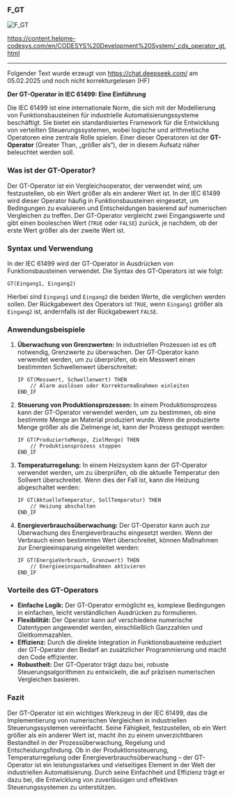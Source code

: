 ### F_GT




![F_GT](https://user-images.githubusercontent.com/116869307/214144462-1c7d92c0-429d-443e-a766-64c3e94c0a0b.png)


<https://content.helpme-codesys.com/en/CODESYS%20Development%20System/_cds_operator_gt.html>


* * * * * * * * * *

Folgender Text wurde erzeugt von <https://chat.deepseek.com/> am 05.02.2025 und noch nicht korrekturgelesen (HF)


**Der GT-Operator in IEC 61499: Eine Einführung**

Die IEC 61499 ist eine internationale Norm, die sich mit der Modellierung von Funktionsbausteinen für industrielle Automatisierungssysteme beschäftigt. Sie bietet ein standardisiertes Framework für die Entwicklung von verteilten Steuerungssystemen, wobei logische und arithmetische Operatoren eine zentrale Rolle spielen. Einer dieser Operatoren ist der **GT-Operator** (Greater Than, „größer als“), der in diesem Aufsatz näher beleuchtet werden soll.

### Was ist der GT-Operator?

Der GT-Operator ist ein Vergleichsoperator, der verwendet wird, um festzustellen, ob ein Wert größer als ein anderer Wert ist. In der IEC 61499 wird dieser Operator häufig in Funktionsbausteinen eingesetzt, um Bedingungen zu evaluieren und Entscheidungen basierend auf numerischen Vergleichen zu treffen. Der GT-Operator vergleicht zwei Eingangswerte und gibt einen booleschen Wert (`TRUE` oder `FALSE`) zurück, je nachdem, ob der erste Wert größer als der zweite Wert ist.

### Syntax und Verwendung

In der IEC 61499 wird der GT-Operator in Ausdrücken von Funktionsbausteinen verwendet. Die Syntax des GT-Operators ist wie folgt:

```
GT(Eingang1, Eingang2)
```

Hierbei sind `Eingang1` und `Eingang2` die beiden Werte, die verglichen werden sollen. Der Rückgabewert des Operators ist `TRUE`, wenn `Eingang1` größer als `Eingang2` ist, andernfalls ist der Rückgabewert `FALSE`.

### Anwendungsbeispiele

1. **Überwachung von Grenzwerten:**
   In industriellen Prozessen ist es oft notwendig, Grenzwerte zu überwachen. Der GT-Operator kann verwendet werden, um zu überprüfen, ob ein Messwert einen bestimmten Schwellenwert überschreitet:

   ```
   IF GT(Messwert, Schwellenwert) THEN
       // Alarm auslösen oder Korrekturmaßnahmen einleiten
   END_IF
   ```

2. **Steuerung von Produktionsprozessen:**
   In einem Produktionsprozess kann der GT-Operator verwendet werden, um zu bestimmen, ob eine bestimmte Menge an Material produziert wurde. Wenn die produzierte Menge größer als die Zielmenge ist, kann der Prozess gestoppt werden:

   ```
   IF GT(ProduzierteMenge, ZielMenge) THEN
       // Produktionsprozess stoppen
   END_IF
   ```

3. **Temperaturregelung:**
   In einem Heizsystem kann der GT-Operator verwendet werden, um zu überprüfen, ob die aktuelle Temperatur den Sollwert überschreitet. Wenn dies der Fall ist, kann die Heizung abgeschaltet werden:

   ```
   IF GT(AktuelleTemperatur, SollTemperatur) THEN
       // Heizung abschalten
   END_IF
   ```

4. **Energieverbrauchsüberwachung:**
   Der GT-Operator kann auch zur Überwachung des Energieverbrauchs eingesetzt werden. Wenn der Verbrauch einen bestimmten Wert überschreitet, können Maßnahmen zur Energieeinsparung eingeleitet werden:

   ```
   IF GT(EnergieVerbrauch, Grenzwert) THEN
       // Energieeinsparmaßnahmen aktivieren
   END_IF
   ```

### Vorteile des GT-Operators

- **Einfache Logik:** Der GT-Operator ermöglicht es, komplexe Bedingungen in einfachen, leicht verständlichen Ausdrücken zu formulieren.
- **Flexibilität:** Der Operator kann auf verschiedene numerische Datentypen angewendet werden, einschließlich Ganzzahlen und Gleitkommazahlen.
- **Effizienz:** Durch die direkte Integration in Funktionsbausteine reduziert der GT-Operator den Bedarf an zusätzlicher Programmierung und macht den Code effizienter.
- **Robustheit:** Der GT-Operator trägt dazu bei, robuste Steuerungsalgorithmen zu entwickeln, die auf präzisen numerischen Vergleichen basieren.

### Fazit

Der GT-Operator ist ein wichtiges Werkzeug in der IEC 61499, das die Implementierung von numerischen Vergleichen in industriellen Steuerungssystemen vereinfacht. Seine Fähigkeit, festzustellen, ob ein Wert größer als ein anderer Wert ist, macht ihn zu einem unverzichtbaren Bestandteil in der Prozessüberwachung, Regelung und Entscheidungsfindung. Ob in der Produktionssteuerung, Temperaturregelung oder Energieverbrauchsüberwachung – der GT-Operator ist ein leistungsstarkes und vielseitiges Element in der Welt der industriellen Automatisierung. Durch seine Einfachheit und Effizienz trägt er dazu bei, die Entwicklung von zuverlässigen und effektiven Steuerungssystemen zu unterstützen.























